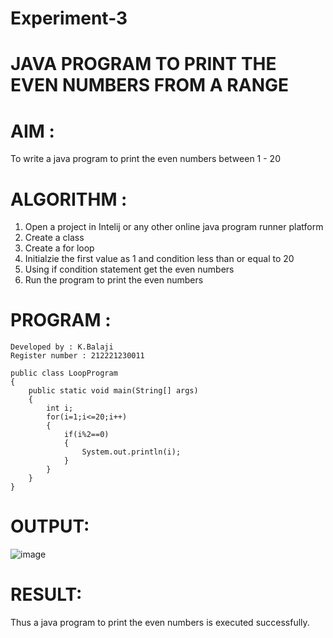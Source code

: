 # Experiment-3
# JAVA PROGRAM TO PRINT THE EVEN NUMBERS FROM A RANGE
# AIM :
To write a java program to print the even numbers between 1 - 20
# ALGORITHM :
1. Open a project in Intelij or any other online java program runner platform
2. Create a class
3. Create a for loop 
4. Initialzie the first value as 1 and condition less than or equal to 20
5. Using if condition statement get the even numbers 
6. Run the program to print the even numbers
# PROGRAM :
```
Developed by : K.Balaji
Register number : 212221230011
```
```
public class LoopProgram
{
    public static void main(String[] args)
    {
        int i;
        for(i=1;i<=20;i++)
        {
            if(i%2==0)
            {
                System.out.println(i);
            }
        }
    }
}

```
# OUTPUT:
![image](https://github.com/balaji-21005757/Experiment-4/assets/94372294/86132cf7-a5ab-4af3-857a-317273097432)

# RESULT:
Thus a java program to print the even numbers is executed successfully.
